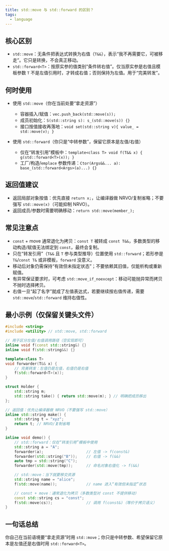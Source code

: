 ```yaml
---
title: std::move 与 std::forward 的区别？
tags:
  - language
---
```


## 核心区别

- `std::move`：无条件把表达式转换为右值（`T&&`），表示“我不再需要它，可被移走”。它只是转换，不会真正移动。
- `std::forward<T>`：按原实参的值类别“条件转右值”。仅当原实参是右值且模板参数 `T` 不是左值引用时，才转成右值；否则保持为左值。用于“完美转发”。

## 何时使用

- 使用 `std::move`（你在当前处要“拿走资源”）
  - 容器插入/赋值：`vec.push_back(std::move(s));`
  - 成员初始化：`S(std::string s): s_(std::move(s)) {}`
  - 接口按值接收再落地：`void set(std::string v){ value_ = std::move(v); }`

- 使用 `std::forward`（你只是“中转参数”，保留它原本是左值/右值）
  - 仅在“转发引用”模板中：`template<class T> void f(T&& x) { g(std::forward<T>(x)); }`
  - 工厂/构造/`emplace` 参数传递：`Ctor(Args&&... a): base_(std::forward<Args>(a)...) {}`

## 返回值建议

- 返回局部对象按值：优先直接 `return x;`，让编译器做 NRVO/复制省略；不要强写 `std::move(x)`（可能抑制 NRVO）。
- 返回成员/参数时需要明确移动：`return std::move(member_);`

## 常见注意点

- `const` + move 通常退化为拷贝：`const T` 被转成 `const T&&`，多数类型的移动构造/赋值无法绑定到 `const`，最终会复制。
- 只在“转发引用”（`T&&` 且 `T` 参与类型推导）位置使用 `std::forward`；若形参是 `T&`/`const T&` 或非模板，`forward` 没意义。
- 移动后对象仍需保持“有效但未指定状态”；不要依赖其旧值，仅能析构或重新赋值。
- 有异常保证要求时，可考虑 `std::move_if_noexcept`：移动可能抛异常而拷贝不抛时选择拷贝。
- 右值一旦“起了名字”就成了左值表达式，若要继续按右值传递，需要 `std::move`/`std::forward` 维持右值性。

## 最小示例（仅保留关键头文件）

```cpp
#include <string>
#include <utility> // std::move, std::forward

// 用于区分左值/右值调用路径（空实现即可）
inline void f(const std::string&) {}
inline void f(std::string&&) {}

template<class T>
void forwarder(T&& x) {
    // 完美转发：左值仍是左值，右值仍是右值
    f(std::forward<T>(x));
}

struct Holder {
    std::string m;
    std::string take() { return std::move(m); } // 明确把成员移出
};

// 返回值：优先让编译器做 NRVO（不要强写 std::move）
inline std::string make() {
    std::string t = "xyz";
    return t; // NRVO/复制省略
}

inline void demo() {
    // std::forward：仅在“转发引用”模板中使用
    std::string a = "A";
    forwarder(a);                   // 左值 -> f(const&)
    forwarder(std::string("B"));    // 右值 -> f(&&)
    auto tmp = std::string("C");
    forwarder(std::move(tmp));      // 命名对象右值化 -> f(&&)

    // std::move：当下就要移交资源
    std::string name = "alice";
    f(std::move(name));             // name 进入“有效但未指定”状态

    // const + move：通常退化为拷贝（多数类型对 const 不提供移动）
    const std::string cs = "const";
    f(std::move(cs));               // 调用 f(const&)（等价于拷贝语义）
}
```

## 一句话总结

你自己在当前语境要“拿走资源”时用 `std::move`；你只是中转参数、希望保留它原本是左值还是右值时用 `std::forward<T>`。

